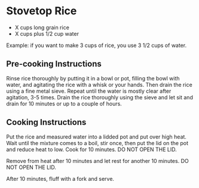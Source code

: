 # Stovetop Rice

- X cups long grain rice
- X cups plus 1/2 cup water

Example: if you want to make 3 cups of rice, you use 3 1/2 cups of water.

## Pre-cooking Instructions

Rinse rice thoroughly by putting it in a bowl or pot, filling the bowl with water, and agitating the rice with a whisk 
or your hands. Then drain the rice using a fine metal sieve. Repeat until the water is mostly clear after agitation, 
3-5 times. Drain the rice thoroughly using the sieve and let sit and drain for 10 minutes or up to a couple of hours.

## Cooking Instructions

Put the rice and measured water into a lidded pot and put over high heat. Wait until the mixture comes to a boil, stir 
once, then put the lid on the pot and reduce heat to low. Cook for 10 minutes. DO NOT OPEN THE LID.

Remove from heat after 10 minutes and let rest for another 10 minutes. DO NOT OPEN THE LID.

After 10 minutes, fluff with a fork and serve.
